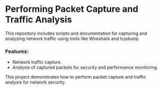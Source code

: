 # Performing Packet Capture and Traffic Analysis

This repository includes scripts and documentation for capturing and analyzing network traffic using tools like Wireshark and tcpdump.

### Features:
- Network traffic capture.
- Analysis of captured packets for security and performance monitoring.

This project demonstrates how to perform packet capture and traffic analysis for network security.


